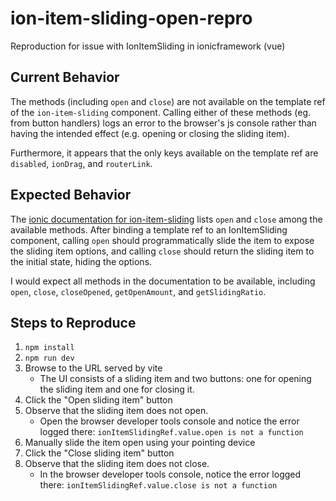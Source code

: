 # ion-item-sliding-open-repro
Reproduction for issue with IonItemSliding in ionicframework (vue)

## Current Behavior
The methods (including `open` and `close`) are not available on the template ref of the `ion-item-sliding` component.
Calling either of these methods (eg. from button handlers) logs an error to the browser's js console rather than having the intended effect (e.g. opening or closing the sliding item).

Furthermore, it appears that the only keys available on the template ref are `disabled`, `ionDrag`, and `routerLink`.

## Expected Behavior
The [ionic documentation for ion-item-sliding](https://ionicframework.com/docs/api/item-sliding#methods)
lists `open` and `close` among the available methods. After binding a template ref to an IonItemSliding component,
calling `open` should programmatically slide the item to expose the sliding item options, and
calling `close` should return the sliding item to the initial state, hiding the options.

I would expect all methods in the documentation to be available, including `open`, `close`, `closeOpened`, `getOpenAmount`, and `getSlidingRatio`.

## Steps to Reproduce
1. `npm install`
2. `npm run dev`
3. Browse to the URL served by vite
   * The UI consists of a sliding item and two buttons: one for opening the sliding item and one for closing it.
4. Click the "Open sliding item" button
5. Observe that the sliding item does not open.
   * Open the browser developer tools console and notice the error logged there:
     `ionItemSlidingRef.value.open is not a function`
6. Manually slide the item open using your pointing device
7. Click the "Close sliding item" button
8. Observe that the sliding item does not close.
   * In the browser developer tools console, notice the error logged there:
     `ionItemSlidingRef.value.close is not a function`
